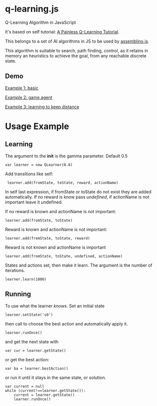 q-learning.js
=============

Q-Learning Algorithm in JavaScript

It's based on self tutorial: [A Painless Q-Learning Tutorial](http://mnemstudio.org/path-finding-q-learning-tutorial.htm).

This belongs to a set of AI algorithms in JS to be used by [assemblino.js](https://github.com/nrox/assemblino.js).

This algorithm is suitable to search, path finding, control, as it retains in memory an heuristics to achieve the goal, from
 any reachable discrete state.

Demo
-----

[Example 1: basic](http://nrox.github.io/q-learning.js/example1.html)

[Example 2: game agent](http://nrox.github.io/q-learning.js/example2.html)

[Example 3: learning to keep distance](http://nrox.github.io/q-learning.js/example3.html)


Usage Example
=======

Learning
------

The argument to the __init__ is the gamma parameter. Default 0.5

    var learner = new QLearner(0.8) 


Add transitions like self:

     learner.add(fromState, toState, reward, actionName) 

In self last expression, if fromState or toState do not exist they are added automatically. If no reward is know pass
*undefined*, if actionName is not important leave it undefined.

If no reward is known and actionName is not important:

    learner.add(fromState, toState) 

Reward is known and actionName is not important:

    learner.add(fromState, toState, reward) 

Reward is not known and actionName is important

    learner.add(fromState, toState, undefined, actionName) 

States and actions set, then make it learn. The argument is the number of iterations.

    learner.learn(1000) 

Running
-------

To use what the learner *knows*. Set an initial state

    learner.setState('s0') 

then call to choose the best action and automatically apply it.

    learner.runOnce() 

and get the next state with

    var cur = learner.getState() 

or get the best action:

    var ba = learner.bestAction() 

or run it until it stays in the same state, or solution.

    var current = null 
    while (current!==learner.getState()):
        current = learner.getState() 
        learner.runOnce() 
    


